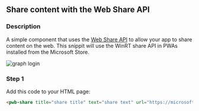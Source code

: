 <div id="headerDiv">

## Share content with the Web Share API

</div>

<div id="contentContainer">
<div id="leftSide">
  
### Description
A simple component that uses the [Web Share API](https://developers.google.com/web/updates/2016/09/navigator-share) to allow your app to share content on the web. This snippit will use the WinRT share API in PWAs installed from the Microsoft Store.

![graph login](https://raw.githubusercontent.com/pwa-builder/pwabuilder-snippits/master/src/share/share.PNG)

</div>

<div id="rightSide">

### Step 1

Add this code to your HTML page: 

<div class="codeBlockHeader">
  <copy-button codeurl="https://raw.githubusercontent.com/pwa-builder/pwabuilder-snippits/master/src/share/share.html">
  </copy-button>
</div>

<div class="codeBlock">
 
 ```html
<pwb-share title="share title" text="share text" url="https://microsoft.com"></pwb-share>
```

</div>



</div>
